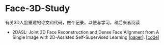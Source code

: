 # Face-3D-Study
有关3D人脸重建的论文和代码，做个记录，以便与学习，和后来者阅读

- 2DASL: Joint 3D Face Reconstruction and Dense Face Alignment from A Single Image with 2D-Assisted Self-Supervised Learning [[paper](https://github.com/XgTu/2DASL)]. [[code](https://arxiv.org/abs/1903.09359)]
